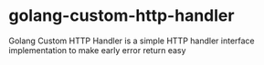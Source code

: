 # golang-custom-http-handler
Golang Custom HTTP Handler is a simple HTTP handler interface implementation to make early error return easy
